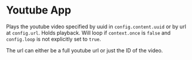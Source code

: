 # Youtube App

Plays the youtube video specified by uuid in `config.content.uuid` or by url at `config.url`. Holds playback. Will loop if `context.once` is `false` and `config.loop` is not explicitly set to `true`.

The url can either be a full youtube url or just the ID of the video.
